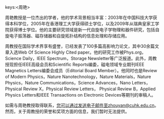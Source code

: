 keys:<周艳>


周艳教授是一位杰出的学者，他的学术背景相当丰富：2003年在中国科技大学获得本科学位，2005年在香港理工大学获得硕士学位，以及2009年从瑞典皇家工学院获得博士学位。他的主要研究领域是新一代自旋电子学物理和器件研究，包括自旋电子振荡器、磁存储器和自旋拓扑结构的信息处理和存储应用。

周教授在国际学术界享有盛誉，已经发表了100多篇高影响力论文，其中30余篇文章入选Web Of Science Highly Cited paper。他的研究工作被Phys.org，Science Daily，IEEE Spectrum，Storage Newsletter等广泛报道。此外，周教授现担任IEEE高级会员和Scientific Reports编委，磁电领域专业期刊IEEE Magnetics Letters编委会成员（Editorial Board Member）。他同时也是Review of Modern Physics，Nature Nanotechnology，Nature Materials，Nature Physics，Nature Communications，Science Advances，Nano Letters，Physical Review X，Physical Review Letters， Physical Review B，Applied Physics Letters和IEEE Transactions on Electronic Devices等期刊的审稿人。

如需与周艳教授取得联系，您可以通过发送电子邮件至zhouyan@cuhk.edu.cn。然而，关于周教授的荣誉和奖项方面的信息，我们暂时无法提供。